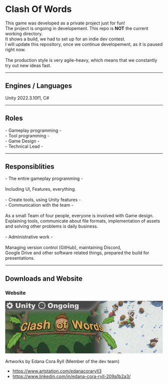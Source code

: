 <div align="left">
  
  <h1>Clash Of Words</h1>

  <p>
    This game was developed as a private project just for fun! <br />
    The project is ongoing in developement. This repo is <b>NOT</b> the current working directory.<br />
    It shows a build, we had to set up for an indie dev contest.<br />
    I will update this repository, once we continue developement, as it is paused right now.<br /><br />
    The production style is very agile-heavy, which means that we constantly try out new ideas fast.
  </p>
  
  <hr />
  <h2>Engines / Languages</h2>
  Unity 2022.3.10f1, C#

  <hr />
  <h2>Roles</h2>
  - Gameplay programming -<br />
  - Tool programming -<br />
  - Game Design -<br />
  - Technical Lead -
  
  <hr />
  <h2>Responsiblities</h2>
  - The entire gameplay programming -<br /><br />
  Including UI, Features, everything.<br /><br />
  - Create tools, using Unity features -<br />
  - Communication with the team -<br /><br />
  As a small Team of four people, everyone is involved with Game design.<br />
  Explaining tools, communicate about file formats, implementation of assets and solving other problems is daily business.<br /><br />
  - Administrative work -<br /><br />
  Managing version control (GitHub), maintaining Discord,<br />
  Google Drive and other software related things, prepared the build for presentations.<br />
  <hr />
  <h2>Downloads and Website</h2>

  <h3>Website</h3>
  <a href="#">
    <img src="https://github.com/LumiToad/LumiToad/blob/main/img/banner/github_cow_banner.png" alt="brevity banner" />
  </a>

  Artworks by Edana Cora Ryll (Member of the dev team)<br />
  - https://www.artstation.com/edanacoraryll3
  - https://www.linkedin.com/in/edana-cora-ryll-209a1b2a3/
  
</div>
